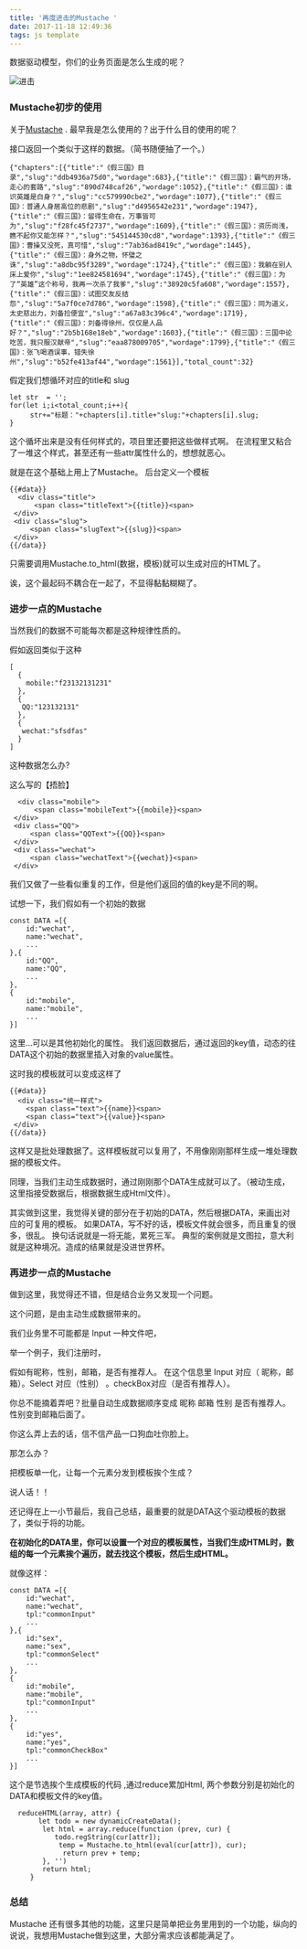 ```yaml
---
title: '再度进击的Mustache '
date: 2017-11-18 12:49:36
tags: js template 
---
```

数据驱动模型，你们的业务页面是怎么生成的呢？

![进击](http://upload-images.jianshu.io/upload_images/2414563-d8a1a2f8e1d26e06.png?imageMogr2/auto-orient/strip%7CimageView2/2/w/700)
<!--more--><!--more-->




### Mustache初步的使用

关于[Mustache](https://github.com/janl/mustache.js) .
最早我是怎么使用的？出于什么目的使用的呢？

接口返回一个类似于这样的数据。（简书随便抽了一个。）
```
{"chapters":[{"title":"《假三国》目录","slug":"ddb4936a75d0","wordage":683},{"title":"《假三国》：霸气的开场，走心的套路","slug":"890d748caf26","wordage":1052},{"title":"《假三国》：谁识英雄是白身？","slug":"cc579990cbe2","wordage":1077},{"title":"《假三国》：普通人身居高位的悲剧","slug":"d4956542e231","wordage":1947},{"title":"《假三国》：留得生命在，万事皆可为","slug":"f28fc45f2737","wordage":1609},{"title":"《假三国》：资历尚浅，瞧不起你又能怎样？","slug":"545144530cd8","wordage":1393},{"title":"《假三国》：曹操又没死，真可惜","slug":"7ab36ad8419c","wordage":1445},{"title":"《假三国》：身外之物，怀璧之诛","slug":"a8dbc95f3289","wordage":1724},{"title":"《假三国》：我躺在别人床上爱你","slug":"1ee824581694","wordage":1745},{"title":"《假三国》：为了“英雄”这个称号，我再一次杀了我爹","slug":"38920c5fa608","wordage":1557},{"title":"《假三国》：试图交友反结怨","slug":"5a7f0ce7d786","wordage":1598},{"title":"《假三国》：同为道义，太史慈出力，刘备捡便宜","slug":"a67a83c396c4","wordage":1719},{"title":"《假三国》：刘备得徐州，仅仅是人品好？","slug":"2b5b168e18eb","wordage":1603},{"title":"《假三国》：三国中论吃苦，我只服汉献帝","slug":"eaa878009705","wordage":1799},{"title":"《假三国》：张飞喝酒误事，错失徐州","slug":"b52fe413af44","wordage":1561}],"total_count":32}
```
假定我们想循环对应的title和 slug
```
let str  = '';
for(let i;i<total_count;i++){
	 str+="标题："+chapters[i].title+"slug:"+chapters[i].slug;
} 
```
这个循坏出来是没有任何样式的，项目里还要把这些做样式啊。 在流程里又粘合了一堆这个样式，甚至还有一些attr属性什么的，想想就恶心。

就是在这个基础上用上了Mustache。
后台定义一个模板
```
{{#data}}
  <div class="title">
	  <span class="titleText">{{title}}<span>
 </div>
 <div class="slug">
	 <span class="slugText">{{slug}}<span>
 </div>
{{/data}}

```
只需要调用Mustache.to_html(数据，模板)就可以生成对应的HTML了。

诶，这个最起码不耦合在一起了，不显得黏黏糊糊了。


### 进步一点的Mustache

当然我们的数据不可能每次都是这种规律性质的。

假如返回类似于这种
```
[
  {
    mobile:"f23132131231"
  },
  {
   QQ:"123132131"
  },
  {
   wechat:"sfsdfas"
  }
]
```
这种数据怎么办?

这么写的【捂脸】
```
  <div class="mobile">
	  <span class="mobileText">{{mobile}}<span>
 </div>
 <div class="QQ">
	 <span class="QQText">{{QQ}}<span>
 </div>
 <div class="wechat">
	 <span class="wechatText">{{wechat}}<span>
 </div>
```
我们又做了一些看似重复的工作，但是他们返回的值的key是不同的啊。

试想一下，我们假如有一个初始的数据
```
const DATA =[{
	id:"wechat",
	name:"wechat",
	...
},{
	id:"QQ",
	name:"QQ",
	...
},
{
	id:"mobile",
	name:"mobile",
	...
}]

```
这里...可以是其他初始化的属性。
我们返回数据后，通过返回的key值，动态的往DATA这个初始的数据里插入对象的value属性。

这时我的模板就可以变成这样了

```
{{#data}}
  <div class="统一样式">
	<span class="text">{{name}}<span> 
    <span class="text">{{value}}<span>
 </div>
{{/data}}
```
这样又是批处理数据了。这样模板就可以复用了，不用像刚刚那样生成一堆处理数据的模板文件。

同理，当我们主动生成数据时，通过刚刚那个DATA生成就可以了。（被动生成，这里指接受数据后，根据数据生成Html文件）。

其实做到这里，我觉得关键的部分在于初始的DATA，然后根据DATA，来画出对应的可复用的模板。 
如果DATA，写不好的话，模板文件就会很多，而且重复的很多，很乱。
换句话说就是一将无能，累死三军。
典型的案例就是文图拉，意大利就是这种境况。造成的结果就是没进世界杯。


### 再进步一点的Mustache

做到这里，我觉得还不错，但是结合业务又发现一个问题。

这个问题，是由主动生成数据带来的。

我们业务里不可能都是 Input 一种文件吧，

举一个例子，我们注册时，

假如有昵称，性别，邮箱，是否有推荐人。
在这个信息里  Input 对应（ 昵称，邮箱）。Select 对应（性别） 。checkBox对应（是否有推荐人）。

你总不能摘着弄吧？批量自动生成数据顺序变成 昵称 邮箱 性别 是否有推荐人。 性别变到邮箱后面了。

你这么弄上去的话，信不信产品一口狗血吐你脸上。

那怎么办？

把模板单一化，让每一个元素分发到模板挨个生成？

说人话！！

还记得在上一小节最后，我自己总结，最重要的就是DATA这个驱动模板的数据了，类似于将的功能。

<strong>在初始化的DATA里，你可以设置一个对应的模板属性，当我们生成HTML时，数组的每一个元素挨个遍历，就去找这个模板，然后生成HTML。</strong>

就像这样：
```
const DATA =[{
	id:"wechat",
	name:"wechat",
	tpl:"commonInput"
	...
},{
	id:"sex",
	name:"sex",
	tpl:"commonSelect"
	...
},
{
	id:"mobile",
	name:"mobile",
	tpl:"commonInput"
	...
},
{
	id:"yes",
	name:"yes",
	tpl:"commonCheckBox"
	...
}]

```
这个是节选挨个生成模板的代码 ,通过reduce累加Html, 
两个参数分别是初始化的DATA和模板文件的key值。
```
  reduceHTML(array, attr) {
       let todo = new dynamicCreateData();
        let html = array.reduce(function (prev, cur) {
           todo.regString(cur[attr]);
            temp = Mustache.to_html(eval(cur[attr]), cur);
             return prev + temp;
        }, '')
        return html;
     }
```

### 总结

Mustache 还有很多其他的功能，这里只是简单把业务里用到的一个功能，纵向的说说，我想用Mustache做到这里，大部分需求应该都能满足了。
